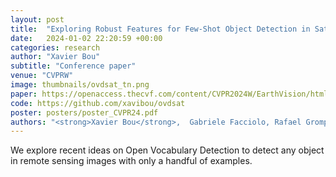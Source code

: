 ```yaml
---
layout: post
title:  "Exploring Robust Features for Few-Shot Object Detection in Satellite Imagery"
date:   2024-01-02 22:20:59 +00:00
categories: research
author: "Xavier Bou"
subtitle: "Conference paper"
venue: "CVPRW"
image: thumbnails/ovdsat_tn.png
paper: https://openaccess.thecvf.com/content/CVPR2024W/EarthVision/html/Bou_Exploring_Robust_Features_for_Few-Shot_Object_Detection_in_Satellite_Imagery_CVPRW_2024_paper.html
code: https://github.com/xavibou/ovdsat
poster: posters/poster_CVPR24.pdf
authors: "<strong>Xavier Bou</strong>,  Gabriele Facciolo, Rafael Grompone Von Gioi, Jean-Michel Morel, Thibaud Ehret"
---
```

We explore recent ideas on Open Vocabulary Detection to detect any object in remote sensing images with only a handful of examples.